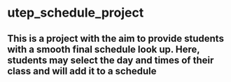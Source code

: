 # utep_schedule_project
## This is a project with the aim to provide students with a smooth final schedule look up. Here, students may select the day and times of their class and will add it to a schedule 
